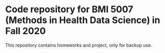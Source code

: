 # Code repository for BMI 5007 (Methods in Health Data Science) in Fall 2020

This repository contains homeworks and project, only for backup use.
